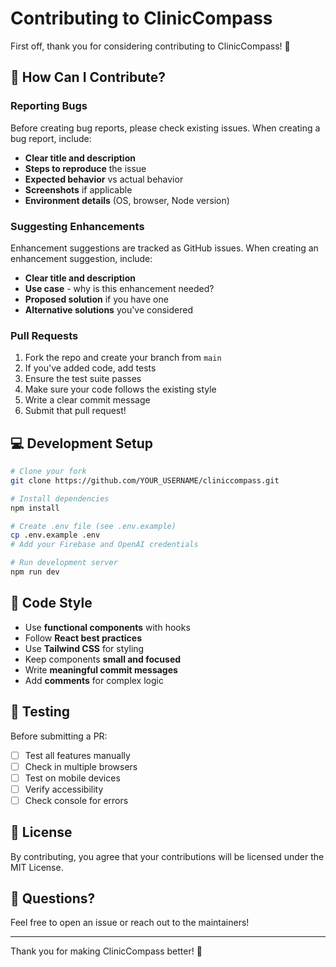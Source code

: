 # Contributing to ClinicCompass

First off, thank you for considering contributing to ClinicCompass! 🎉

## 🌟 How Can I Contribute?

### Reporting Bugs

Before creating bug reports, please check existing issues. When creating a bug report, include:

- **Clear title and description**
- **Steps to reproduce** the issue
- **Expected behavior** vs actual behavior
- **Screenshots** if applicable
- **Environment details** (OS, browser, Node version)

### Suggesting Enhancements

Enhancement suggestions are tracked as GitHub issues. When creating an enhancement suggestion, include:

- **Clear title and description**
- **Use case** - why is this enhancement needed?
- **Proposed solution** if you have one
- **Alternative solutions** you've considered

### Pull Requests

1. Fork the repo and create your branch from `main`
2. If you've added code, add tests
3. Ensure the test suite passes
4. Make sure your code follows the existing style
5. Write a clear commit message
6. Submit that pull request!

## 💻 Development Setup

```bash
# Clone your fork
git clone https://github.com/YOUR_USERNAME/cliniccompass.git

# Install dependencies
npm install

# Create .env file (see .env.example)
cp .env.example .env
# Add your Firebase and OpenAI credentials

# Run development server
npm run dev
```

## 📝 Code Style

- Use **functional components** with hooks
- Follow **React best practices**
- Use **Tailwind CSS** for styling
- Keep components **small and focused**
- Write **meaningful commit messages**
- Add **comments** for complex logic

## 🧪 Testing

Before submitting a PR:

- [ ] Test all features manually
- [ ] Check in multiple browsers
- [ ] Test on mobile devices
- [ ] Verify accessibility
- [ ] Check console for errors

## 📄 License

By contributing, you agree that your contributions will be licensed under the MIT License.

## 💬 Questions?

Feel free to open an issue or reach out to the maintainers!

---

Thank you for making ClinicCompass better! 🙏

